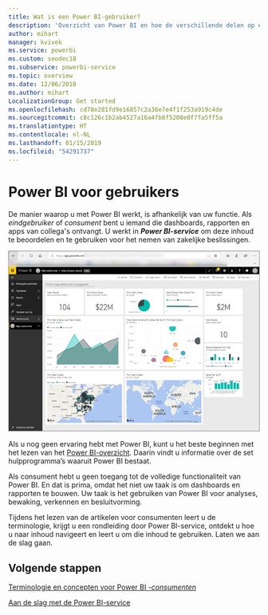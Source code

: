 ```yaml
---
title: Wat is een Power BI-gebruiker?
description: 'Overzicht van Power BI en hoe de verschillende delen op elkaar aansluiten: Power BI Desktop, Power BI service, Power BI mobile, Report Server, Power BI embedded.'
author: mihart
manager: kvivek
ms.service: powerbi
ms.custom: seodec18
ms.subservice: powerbi-service
ms.topic: overview
ms.date: 12/06/2018
ms.author: mihart
LocalizationGroup: Get started
ms.openlocfilehash: cd78e281fd9e16857c2a36e7e4f1f253a919c4de
ms.sourcegitcommit: c8c126c1b2ab4527a16a4fb8f5208e0f7fa5ff5a
ms.translationtype: HT
ms.contentlocale: nl-NL
ms.lasthandoff: 01/15/2019
ms.locfileid: "54291737"
---
```

# <a name="power-bi-for-consumers"></a>Power BI voor gebruikers
De manier waarop u met Power BI werkt, is afhankelijk van uw functie. Als *eindgebruiker* of *consument* bent u iemand die dashboards, rapporten en apps van collega's ontvangt. U werkt in ***Power BI-service*** om deze inhoud te beoordelen en te gebruiken voor het nemen van zakelijke beslissingen.

![Power BI-dashboard](media/end-user-consumer/power-bi-service.png)

Als u nog geen ervaring hebt met Power BI, kunt u het beste beginnen met het lezen van het [Power BI-overzicht](../power-bi-overview.md). Daarin vindt u informatie over de set hulpprogramma’s waaruit Power BI bestaat.

Als consument hebt u geen toegang tot de volledige functionaliteit van Power BI. En dat is prima, omdat het niet uw taak is om dashboards en rapporten te bouwen. Uw taak is het gebruiken van Power BI voor analyses, bewaking, verkennen en besluitvorming.

Tijdens het lezen van de artikelen voor consumenten leert u de terminologie, krijgt u een rondleiding door Power BI-service, ontdekt u hoe u naar inhoud navigeert en leert u om die inhoud te gebruiken.  Laten we aan de slag gaan.

## <a name="next-steps"></a>Volgende stappen

[Terminologie en concepten voor Power BI *-consumenten*](end-user-basic-concepts.md)

<!-- [Get started guide for *consumers*] -->
[Aan de slag met de Power BI-service](../service-get-started.md)

